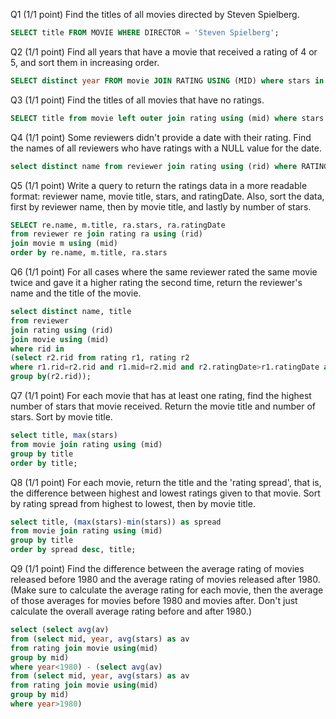 Q1
(1/1 point) 
Find the titles of all movies directed by Steven Spielberg.

```sql
SELECT title FROM MOVIE WHERE DIRECTOR = 'Steven Spielberg';
```

Q2
(1/1 point)
Find all years that have a movie that received a rating of 4 or 5, and sort them in increasing order.

```sql
SELECT distinct year FROM movie JOIN RATING USING (MID) where stars in (4, 5) order by year asc;
````

Q3
(1/1 point)
Find the titles of all movies that have no ratings. 

```sql
SELECT title from movie left outer join rating using (mid) where stars is null;
```

Q4
(1/1 point)
Some reviewers didn't provide a date with their rating. Find the names of all reviewers who have ratings with a NULL value for the date.

```sql
select distinct name from reviewer join rating using (rid) where RATINGDATE is null;
```

Q5
(1/1 point)
Write a query to return the ratings data in a more readable format: reviewer name, movie title, stars, and ratingDate. Also, sort the data, first by reviewer name, then by movie title, and lastly by number of stars. 

```sql
SELECT re.name, m.title, ra.stars, ra.ratingDate
from reviewer re join rating ra using (rid)
join movie m using (mid)
order by re.name, m.title, ra.stars
```

Q6
(1/1 point)
For all cases where the same reviewer rated the same movie twice and gave it a higher rating the second time, return the reviewer's name and the title of the movie. 

```sql
select distinct name, title
from reviewer
join rating using (rid)
join movie using (mid)
where rid in 
(select r2.rid from rating r1, rating r2 
where r1.rid=r2.rid and r1.mid=r2.mid and r2.ratingDate>r1.ratingDate and r2.stars>r1.stars 
group by(r2.rid));
```

Q7
(1/1 point)
For each movie that has at least one rating, find the highest number of stars that movie received. Return the movie title and number of stars. Sort by movie title. 

```sql
select title, max(stars)
from movie join rating using (mid)
group by title
order by title;
```

Q8
(1/1 point)
For each movie, return the title and the 'rating spread', that is, the difference between highest and lowest ratings given to that movie. Sort by rating spread from highest to lowest, then by movie title. 

```sql
select title, (max(stars)-min(stars)) as spread
from movie join rating using (mid)
group by title
order by spread desc, title;
```

Q9
(1/1 point)
Find the difference between the average rating of movies released before 1980 and the average rating of movies released after 1980. (Make sure to calculate the average rating for each movie, then the average of those averages for movies before 1980 and movies after. Don't just calculate the overall average rating before and after 1980.) 

```sql
select (select avg(av)
from (select mid, year, avg(stars) as av 
from rating join movie using(mid) 
group by mid) 
where year<1980) - (select avg(av)
from (select mid, year, avg(stars) as av 
from rating join movie using(mid) 
group by mid) 
where year>1980)
```